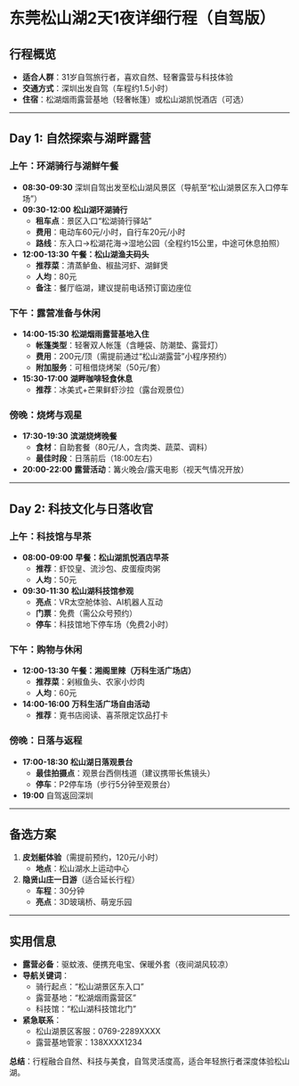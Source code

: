 # **东莞松山湖2天1夜详细行程（自驾版）**  

## **行程概览**  
- **适合人群**：31岁自驾旅行者，喜欢自然、轻奢露营与科技体验  
- **交通方式**：深圳出发自驾（车程约1.5小时）  
- **住宿**：松湖烟雨露营基地（轻奢帐篷）或松山湖凯悦酒店（可选）  

---

## **Day 1: 自然探索与湖畔露营**  
### **上午：环湖骑行与湖鲜午餐**  
- **08:30-09:30** 深圳自驾出发至松山湖风景区（导航至“松山湖景区东入口停车场”）  
- **09:30-12:00** **松山湖环湖骑行**  
  - **租车点**：景区入口“松湖骑行驿站”  
  - **费用**：电动车60元/小时，自行车20元/小时  
  - **路线**：东入口→松湖花海→湿地公园（全程约15公里，中途可休息拍照）  
- **12:00-13:30** **午餐：松山湖渔夫码头**  
  - **推荐菜**：清蒸鲈鱼、椒盐河虾、湖鲜煲  
  - **人均**：80元  
  - **备注**：餐厅临湖，建议提前电话预订窗边座位  

### **下午：露营准备与休闲**  
- **14:00-15:30** **松湖烟雨露营基地入住**  
  - **帐篷类型**：轻奢双人帐篷（含睡袋、防潮垫、露营灯）  
  - **费用**：200元/顶（需提前通过“松山湖露营”小程序预约）  
  - **附加服务**：可租借烧烤架（50元/套）  
- **15:30-17:00** **湖畔咖啡轻食休息**  
  - **推荐**：冰美式+芒果鲜虾沙拉（露台观景位）  

### **傍晚：烧烤与观星**  
- **17:30-19:30** **滨湖烧烤晚餐**  
  - **食材**：自助套餐（80元/人，含肉类、蔬菜、调料）  
  - **最佳时段**：日落前后（18:00左右）  
- **20:00-22:00** **露营活动**：篝火晚会/露天电影（视天气情况开放）  

---

## **Day 2: 科技文化与日落收官**  
### **上午：科技馆与早茶**  
- **08:00-09:00** **早餐：松山湖凯悦酒店早茶**  
  - **推荐**：虾饺皇、流沙包、皮蛋瘦肉粥  
  - **人均**：50元  
- **09:30-11:30** **松山湖科技馆参观**  
  - **亮点**：VR太空舱体验、AI机器人互动  
  - **门票**：免费（需公众号预约）  
  - **停车**：科技馆地下停车场（免费2小时）  

### **下午：购物与休闲**  
- **12:00-13:30** **午餐：湘阁里辣（万科生活广场店）**  
  - **推荐菜**：剁椒鱼头、农家小炒肉  
  - **人均**：60元  
- **14:00-16:00** **万科生活广场自由活动**  
  - **推荐**：覔书店阅读、喜茶限定饮品打卡  

### **傍晚：日落与返程**  
- **17:00-18:30** **松山湖日落观景台**  
  - **最佳拍摄点**：观景台西侧栈道（建议携带长焦镜头）  
  - **停车**：P2停车场（步行5分钟至观景台）  
- **19:00** 自驾返回深圳  

---

## **备选方案**  
1. **皮划艇体验**（需提前预约，120元/小时）  
   - **地点**：松山湖水上运动中心  
2. **隐贤山庄一日游**（适合延长行程）  
   - **车程**：30分钟  
   - **亮点**：3D玻璃桥、萌宠乐园  

---

## **实用信息**  
- **露营必备**：驱蚊液、便携充电宝、保暖外套（夜间湖风较凉）  
- **导航关键词**：  
  - 骑行起点：“松山湖景区东入口”  
  - 露营基地：“松湖烟雨露营区”  
  - 科技馆：“松山湖科技馆北门”  
- **紧急联系**：  
  - 松山湖景区客服：0769-2289XXXX  
  - 露营基地管家：138XXXX1234  

**总结**：行程融合自然、科技与美食，自驾灵活度高，适合年轻旅行者深度体验松山湖。